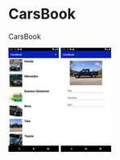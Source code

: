 # CarsBook
CarsBook

![Error](https://github.com/hasanbektas1/CarsBook/blob/master/app/src/main/res/drawable/cars%20(1).png)
![Error](https://github.com/hasanbektas1/CarsBook/blob/master/app/src/main/res/drawable/cars2%20(1).png)

